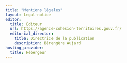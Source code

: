 ```yaml
---
title: "Mentions légales"
layout: legal-notice
editor:
  title: Éditeur
  url: https://agence-cohesion-territoires.gouv.fr/
  editorial_director:
    title: Directrice de la publication
    description: Bérengère Aujard
hosting_provider:
  title: Hébergeur
---
```

